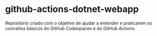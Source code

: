 # github-actions-dotnet-webapp
Repositório criado com o objetivo de ajudar a entender e praticarem os conceitos básicos do GitHub Codespaces e do GitHub Actions.

